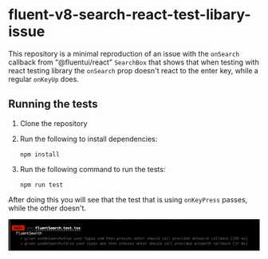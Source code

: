 # fluent-v8-search-react-test-libary-issue

This repository is a minimal reproduction of an issue with the `onSearch` callback from "@fluentui/react" `SearchBox` that shows that when testing with react testing library the `onSearch` prop doesn't react to the enter key, while a regular `onKeyUp` does.

## Running the tests

1. Clone the repository
2. Run the following to install dependencies:

   ```
   npm install
   ```

3. Run the following command to run the tests:
   ```
   npm run test
   ```

After doing this you will see that the test that is using `onKeyPress` passes, while the other doesn't.

![Alt text](<CleanShot 2023-11-27 at 09.59.11.png>)

